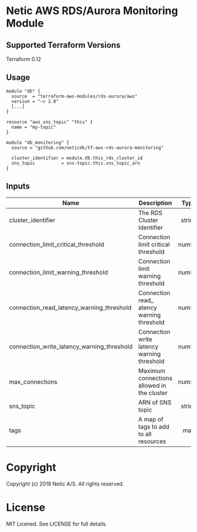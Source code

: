 # Netic AWS RDS/Aurora Monitoring Module

## Supported Terraform Versions

Terraform 0.12

## Usage

```hcl
module "db" {
  source  = "terraform-aws-modules/rds-aurora/aws"
  version = "~> 2.0"
  [...]
}

resource "aws_sns_topic" "this" {
  name = "my-topic"
}

module "db_monitoring" {
  source = "github.com/neticdk/tf-aws-rds-aurora-monitoring"

  cluster_identifier = module.db.this_rds_cluster_id
  sns_topic          = sns-topic.this.sns_topic_arn
}
```
<!---BEGINNING OF PRE-COMMIT-TERRAFORM DOCS HOOK--->
## Inputs

| Name | Description | Type | Default | Required |
|------|-------------|:----:|:-----:|:-----:|
| cluster\_identifier | The RDS Cluster Identifier | string | n/a | yes |
| connection\_limit\_critical\_threshold | Connection limit critical threshold | number | `"1000"` | no |
| connection\_limit\_warning\_threshold | Connection limit warning threshold | number | `"900"` | no |
| connection\_read\_latency\_warning\_threshold | Connection read_ atency warning threshold | number | `"0.02"` | no |
| connection\_write\_latency\_warning\_threshold | Connection write latency warning threshold | number | `"0.02"` | no |
| max\_connections | Maximum connections allowed in the cluster | number | `"1000"` | no |
| sns\_topic | ARN of SNS topic | string | n/a | yes |
| tags | A map of tags to add to all resources | map | `<map>` | no |

<!---END OF PRE-COMMIT-TERRAFORM DOCS HOOK--->

# Copyright
Copyright (c) 2019 Netic A/S. All rights reserved.

# License
MIT Licened. See LICENSE for full details.

